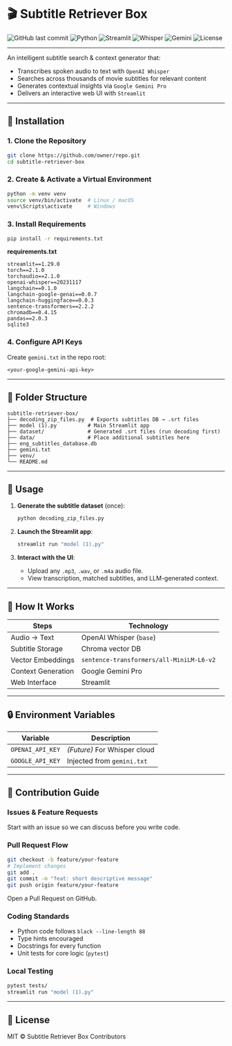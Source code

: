 # 🎬 Subtitle Retriever Box
![GitHub last commit](https://img.shields.io/github/last-commit/owner/repo)
![Python](https://img.shields.io/badge/Python-3.9+-blue)
![Streamlit](https://img.shields.io/badge/Streamlit-1.28+-red)
![Whisper](https://img.shields.io/badge/Whisper-OpenAI-success)
![Gemini](https://img.shields.io/badge/Gemini-Google-4285F4)
![License](https://img.shields.io/github/license/owner/repo)

---

An intelligent subtitle search & context generator that:
- Transcribes spoken audio to text with `OpenAI Whisper`
- Searches across thousands of movie subtitles for relevant content
- Generates contextual insights via `Google Gemini Pro`
- Delivers an interactive web UI with `Streamlit`

---

## 🚀 Installation

### 1. Clone the Repository
```bash
git clone https://github.com/owner/repo.git
cd subtitle-retriever-box
```

### 2. Create & Activate a Virtual Environment
```bash
python -m venv venv
source venv/bin/activate  # Linux / macOS
venv\Scripts\activate     # Windows
```

### 3. Install Requirements
```bash
pip install -r requirements.txt
```

**requirements.txt**
```text
streamlit==1.29.0
torch==2.1.0
torchaudio==2.1.0
openai-whisper==20231117
langchain==0.1.0
langchain-google-genai==0.0.7
langchain-huggingface==0.0.3
sentence-transformers==2.2.2
chromadb==0.4.15
pandas==2.0.3
sqlite3
```

### 4. Configure API Keys
Create `gemini.txt` in the repo root:
```text
<your-google-gemini-api-key>
```

---

## 📁 Folder Structure
```
subtitle-retriever-box/
├── decoding_zip_files.py  # Exports subtitles DB → .srt files
├── model (1).py          # Main Streamlit app
├── dataset/              # Generated .srt files (run decoding first)
├── data/                 # Place additional subtitles here
├── eng_subtitles_database.db
├── gemini.txt
├── venv/
└── README.md
```

---

## 🔧 Usage

1. **Generate the subtitle dataset** (once):
   ```bash
   python decoding_zip_files.py
   ```

2. **Launch the Streamlit app**:
   ```bash
   streamlit run "model (1).py"
   ```

3. **Interact with the UI**:
   - Upload any `.mp3`, `.wav`, or `.m4a` audio file.
   - View transcription, matched subtitles, and LLM-generated context.

---

## 🧪 How It Works

| Steps | Technology |
|-------|------------|
| Audio → Text | OpenAI Whisper (`base`) |
| Subtitle Storage | Chroma vector DB |
| Vector Embeddings | `sentence-transformers/all-MiniLM-L6-v2` |
| Context Generation | Google Gemini Pro |
| Web Interface | Streamlit |

---

## 🔒 Environment Variables

| Variable | Description |
|----------|-------------|
| `OPENAI_API_KEY` | *(Future)* For Whisper cloud |
| `GOOGLE_API_KEY` | Injected from `gemini.txt` |

---

## 🤝 Contribution Guide

### Issues & Feature Requests
Start with an issue so we can discuss before you write code.

### Pull Request Flow
```bash
git checkout -b feature/your-feature
# Implement changes
git add .
git commit -m "feat: short descriptive message"
git push origin feature/your-feature
```
Open a Pull Request on GitHub.

### Coding Standards
- Python code follows `black --line-length 88`
- Type hints encouraged
- Docstrings for every function
- Unit tests for core logic (`pytest`)

### Local Testing
```bash
pytest tests/
streamlit run "model (1).py"
```

---

## 📜 License
MIT © Subtitle Retriever Box Contributors
